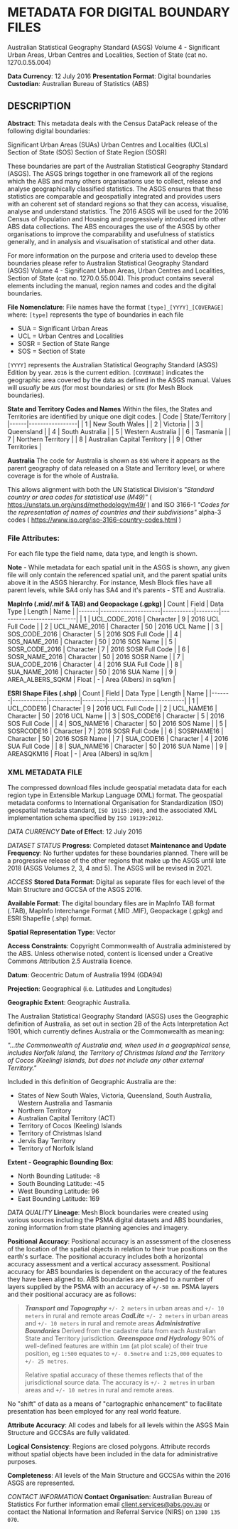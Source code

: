 # METADATA FOR DIGITAL BOUNDARY FILES

Australian Statistical Geography Standard (ASGS) Volume 4 - Significant Urban Areas, Urban Centres and Localities, Section of State (cat no. 1270.0.55.004)

**Data Currency**: 12 July 2016
**Presentation Format**: Digital boundaries
**Custodian**: Australian Bureau of Statistics (ABS)

## DESCRIPTION
**Abstract**:
This metadata deals with the Census DataPack release of the following digital boundaries:

Significant Urban Areas (SUAs)
Urban Centres and Localities (UCLs)
Section of State (SOS)
Section of State Region (SOSR)

These boundaries are part of the Australian Statistical Geography Standard (ASGS). The ASGS brings together in one framework all of the regions which the ABS and many others organisations use to collect, release and analyse geographically classified statistics. The ASGS ensures that these statistics are comparable and geospatially integrated and provides users with an coherent set of standard regions so that they can access, visualise, analyse and understand statistics.  The 2016 ASGS will be used for the 2016 Census of Population and Housing and progressively introduced into other ABS data collections. The ABS encourages the use of the ASGS by other organisations to improve the comparability and usefulness of statistics generally, and in analysis and visualisation of statistical and other data.

For more information on the purpose and criteria used to develop these boundaries please refer to Australian Statistical Geography Standard (ASGS) Volume 4 - Significant Urban Areas, Urban Centres and Localities, Section of State (cat no. 1270.0.55.004). This product contains several elements including the manual, region names and codes and the digital boundaries.

**File Nomenclature**:
File names have the format `[type]_[YYYY]_[COVERAGE]` where: 
`[type]` represents the type of boundaries in each file
* SUA = Significant Urban Areas
* UCL = Urban Centres and Localities
* SOSR = Section of State Range
* SOS = Section of State

`[YYYY]` represents the Australian Statistical Geography Standard (ASGS) Edition by year. `2016` is the current edition.
`[COVERAGE]` indicates the geographic area covered by the data as defined in the ASGS manual. Values will *usually* be `AUS` (for most boundaries) or `STE` (for Mesh Block boundaries).

**State and Territory Codes and Names**
Within the files, the States and Territories are identified by unique one digit codes.
| Code | State/Territory | 
|------|-----------------|
| 1 | New South Wales  |
| 2 | Victoria |
| 3 | Queensland |
| 4 | South Australia |
| 5 | Western Australia | 
| 6 | Tasmania |
| 7 | Northern Territory |
| 8 | Australian Capital Territory |
| 9 | Other Territories |

**Australia**
The code for Australia is shown as `036` where it appears as the parent geography of data released on a State and Territory level, or where coverage is for the whole of Australia.

This allows alignment with both the UN Statistical Division's *"Standard country or area codes for statistical use (M49)"* ( https://unstats.un.org/unsd/methodology/m49/ ) and ISO 3166-1 *"Codes for the representation of names of countries and their subdivisions"* alpha-3 codes ( https://www.iso.org/iso-3166-country-codes.html )

### File Attributes:
For each file type the field name, data type, and length is shown.

__Note__ - While metadata for each spatial unit in the ASGS is shown, any given file will only contain the referenced spatial unit, and the parent spatial units above it in the ASGS hierarchy. For instance, Mesh Block files have all parent levels, while SA4 only has SA4 and it's parents - STE and Australia.

**MapInfo (.mid/.mif & TAB) and Geopackage (.gpkg)**
| Count | Field               | Data Type | Length | Name                      |
|-------|---------------------|-----------|--------|---------------------------|
|  1		| UCL_CODE_2016       | Character | 9      | 2016 UCL Full Code        |
|  2    | UCL_NAME_2016       | Character | 50     | 2016 UCL Name             |
|  3    | SOS_CODE_2016       | Character | 5      | 2016 SOS Full Code        |
|  4    | SOS_NAME_2016       | Character | 50     | 2016 SOS Name             |
|  5    | SOSR_CODE_2016      | Character | 7      | 2016 SOSR Full Code       |
|  6    | SOSR_NAME_2016      | Character | 50     | 2016 SOSR Name            |
|  7    | SUA_CODE_2016       | Character | 4      | 2016 SUA Full Code        |
|  8    | SUA_NAME_2016       | Character | 50     | 2016 SUA Name             |
|  9    | AREA_ALBERS_SQKM    | Float     | -      | Area (Albers) in sq/km    |

**ESRI Shape Files (.shp)**
| Count | Field      | Data Type | Length | Name                      |
|-------|------------|-----------|--------|---------------------------|
|  1    | UCL_CODE16 | Character | 9      | 2016 UCL Full Code        |
|  2    | UCL_NAME16 | Character | 50     | 2016 UCL Name             |
|  3    | SOS_CODE16 | Character | 5      | 2016 SOS Full Code        |
|  4    | SOS_NAME16 | Character | 50     | 2016 SOS Name             |
|  5    | SOSRCODE16 | Character | 7      | 2016 SOSR Full Code       |
|  6    | SOSRNAME16 | Character | 50     | 2016 SOSR Name            |
|  7    | SUA_CODE16 | Character | 4      | 2016 SUA Full Code        |
|  8    | SUA_NAME16 | Character | 50     | 2016 SUA Name             |
|  9    | AREASQKM16 | Float     | -      | Area (Albers) in sq/km    |

### XML METADATA FILE
The compressed download files include geospatial metadata data for each region type in Extensible Markup Language (XML) format. The geospatial metadata conforms to International Organisation for Standardization (ISO) geospatial metadata standard, `ISO 19115:2003`, and the associated XML implementation schema specified by `ISO 19139:2012`.

*DATA CURRENCY*
**Date of Effect**: 12 July 2016

*DATASET STATUS*
**Progress**: Completed dataset
**Maintenance and Update Frequency**:
No further updates for these boundaries planned. There will be a progressive release of the other regions that make up the ASGS until late 2018 (ASGS Volumes 2, 3, 4 and 5). The ASGS will be revised in 2021.

*ACCESS*
**Stored Data Format**:
Digital as separate files for each level of the Main Structure and GCCSA of the ASGS 2016.

**Available Format**:
The digital boundary files are in MapInfo TAB format (.TAB), MapInfo Interchange Format (.MID .MIF), Geopackage (.gpkg) and ESRI Shapefile (.shp) format. 

**Spatial Representation Type**: Vector

**Access Constraints**:
Copyright Commonwealth of Australia administered by the ABS.  Unless otherwise noted, content is licensed under a Creative Commons Attribution 2.5 Australia licence.

**Datum**: Geocentric Datum of Australia 1994 (GDA94)

**Projection**: Geographical (i.e. Latitudes and Longitudes)

**Geographic Extent**: Geographic Australia.

The Australian Statistical Geography Standard (ASGS) uses the Geographic definition of Australia, as set out in section 2B of the Acts Interpretation Act 1901, which currently defines Australia or the Commonwealth as meaning:

*"...the Commonwealth of Australia and, when used in a geographical sense, includes Norfolk Island, the Territory of Christmas Island and the Territory of Cocos (Keeling) Islands, but does not include any other external Territory."*

Included in this definition of Geographic Australia are the:
* States of New South Wales, Victoria, Queensland, South Australia, Western Australia and Tasmania
* Northern Territory
* Australian Capital Territory (ACT)
* Territory of Cocos (Keeling) Islands
* Territory of Christmas Island
* Jervis Bay Territory
* Territory of Norfolk Island

**Extent - Geographic Bounding Box**:

* North Bounding Latitude: -8
* South Bounding Latitude: -45
* West Bounding Latitude: 96
* East Bounding Latitude: 169

*DATA QUALITY*
**Lineage**:
Mesh Block boundaries were created using various sources including the PSMA digital datasets and ABS boundaries, zoning information from state planning agencies and imagery.

**Positional Accuracy**:
Positional accuracy is an assessment of the closeness of the location of the spatial objects in relation to their true positions on the earth's surface. The positional accuracy includes both a horizontal accuracy assessment and a vertical accuracy assessment. Positional accuracy for ABS boundaries is dependent on the accuracy of the features they have been aligned to. ABS boundaries are aligned to a number of layers supplied by the PSMA with an accuracy of `+/-50 mm`. PSMA layers and their positional accuracy are as follows: 
> ***Transport and Topography***
> `+/- 2 meters` in urban areas and `+/- 10 meters` in rural and remote areas
> ***CadLite***
> `+/- 2 meters` in urban areas and `+/- 10 meters` in rural and remote areas
> ***Administrative Boundaries***
> Derived from the cadastre data from each Australian State and Territory jurisdiction. 
> ***Greenspace and Hydrology*** 
> 90% of well-defined features are within `1mm` (at plot scale) of their true position, eg `1:500` equates to `+/- 0.5metre` and `1:25,000` equates to `+/- 25 metres`. 
> 
> Relative spatial accuracy of these themes reflects that of the jurisdictional source data. The accuracy is `+/- 2 metres` in urban areas and `+/- 10 metres` in rural and remote areas.

No "shift" of data as a means of "cartographic enhancement" to facilitate presentation has been employed for any real world feature. 

**Attribute Accuracy**:
All codes and labels for all levels within the ASGS Main Structure and GCCSAs are fully validated.

**Logical Consistency**:
Regions are closed polygons. Attribute records without spatial objects have been included in the data for administrative purposes.

**Completeness**:
All levels of the Main Structure and GCCSAs within the 2016 ASGS are represented.

*CONTACT INFORMATION*
**Contact Organisation**: Australian Bureau of Statistics
For further information email <client.services@abs.gov.au> or contact the National Information and Referral Service (NIRS) on `1300 135 070`.